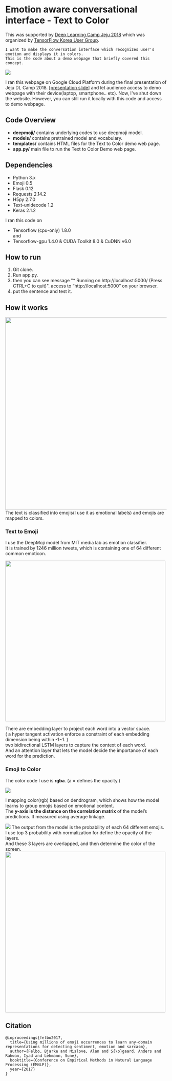 # Emotion aware conversational interface - Text to Color
This was supported by [Deep Learning Camp Jeju 2018](http://jeju.dlcamp.org/2018/) which was organized by [TensorFlow Korea User Group](https://facebook.com/groups/TensorFlowKR/).


    I want to make the conversation interface which recognizes user's emotion and displays it in colors.
    This is the code about a demo webpage that briefly covered this concept. 



<img src="https://github.com/minh364/jejuDLcamp_emotion/blob/master/docs/image/1.gif"/>

I ran this webpage on Google Cloud Platform during the final presentation of Jeju DL Camp 2018. [[presentation slide](https://docs.google.com/presentation/d/1KhDNmQDuvWiQ2-A3REiayisGM00CDjCrDB54-qLaIUw/edit?usp=sharing/)]
and let audience access to demo webpage with their device(laptop, smartphone.. etc).
Now, I've shut down the website. However, you can still run it locally with this code and access to demo webpage.



## Code Overview

- **deepmoji/**
  contains underlying codes to use deepmoji model.
- **models/**
  contains pretrained model and vocabulary.
- **templates/**
  contains HTML files for the Text to Color demo web page.
- **app.py/**
  main file to run the Text to Color Demo web page.

  
## Dependencies

- Python 3.x
- Emoji 0.5
- Flask 0.12
- Requests 2.14.2
- H5py 2.7.0
- Text-unidecode 1.2
- Keras 2.1.2

I ran this code on
-  Tensorflow (cpu-only) 1.8.0
<br/>and 
- Tensorflow-gpu 1.4.0 & CUDA Toolkit 8.0 & CuDNN v6.0

## How to run

1. Git clone.
2. Run app.py.
3. then you can see message "* Running on http://localhost:5000/ (Press CTRL+C to quit)". access to “http://localhost:5000” on your browser.
4. put the sentence and test it.

## How it works
<img src="https://github.com/minh364/jejuDLcamp_emotion/blob/master/docs/image/2.png" width="600" />
The text is classified into emojis(I use it as emotional labels) and emojis are mapped to colors.

### Text to Emoji

I use the DeepMoji model from MIT media lab as emotion classifier.<br/>
It is trained by 1246 million tweets, which is containing one of 64 different common emoticon.<br/>

<img src="https://github.com/minh364/jejuDLcamp_emotion/blob/master/docs/image/3.png" width="500" />

There are embedding layer to project each word into a vector space. <br/>
( a hyper tangent activation enforce a constraint of each embedding dimension being within -1~1. )<br/>
two bidirectional LSTM layers to capture the context of each word.<br/>
And an attention layer that lets the model decide the importance of each word for the prediction.<br/>


### Emoji to Color

The color code I use is **rgba**. (a = defines the opacity.)<br/>

<img src="https://github.com/minh364/jejuDLcamp_emotion/blob/master/docs/image/4.png"/>

I mapping color(rgb) based on dendrogram, which shows how the model learns to group emojis based on emotional content.<br/> 
The **y-axis is the distance on the correlation matrix** of the model’s predictions. It measured using average linkage.<br/>


<img src="https://github.com/minh364/jejuDLcamp_emotion/blob/master/docs/image/array.png" />
The output from the model is the probability of each 64 different emojis.<br/>
I use top 3 probability with normalization for define the opacity of the layers.<br/>
And these 3 layers are overlapped, and then determine the color of the screen.<br/>
<img src="https://github.com/minh364/jejuDLcamp_emotion/blob/master/docs/image/5.png" width="500" />

## Citation
```
@inproceedings{felbo2017,
  title={Using millions of emoji occurrences to learn any-domain representations for detecting sentiment, emotion and sarcasm},
  author={Felbo, Bjarke and Mislove, Alan and S{\o}gaard, Anders and Rahwan, Iyad and Lehmann, Sune},
  booktitle={Conference on Empirical Methods in Natural Language Processing (EMNLP)},
  year={2017}
}
```